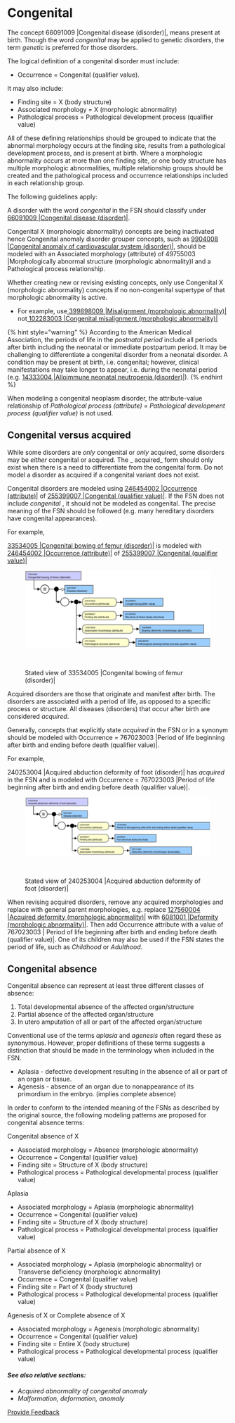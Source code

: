 # Congenital

The concept 66091009 |Congenital disease (disorder)|, means present at birth. Though the word _congenital_ may be applied to genetic disorders, the term _genetic_ is preferred for those disorders.

The logical definition of a congenital disorder must include:

* Occurrence = Congenital (qualifier value).

It may also include:

* Finding site = X (body structure)
* Associated morphology = X (morphologic abnormality)
* Pathological process = Pathological development process (qualifier value)

All of these defining relationships should be grouped to indicate that the abnormal morphology occurs at the finding site, results from a pathological development process, and is present at birth. Where a morphologic abnormality occurs at more than one finding site, or one body structure has multiple morphologic abnormalities, multiple relationship groups should be created and the pathological process and occurrence relationships included in each relationship group.

The following guidelines apply:

A disorder with the word _congenital_ in the FSN should classify under [66091009 |Congenital disease (disorder)|](http://snomed.info/id/66091009).

Congenital X (morphologic abnormality) concepts are being inactivated hence Congenital anomaly disorder grouper concepts, such as [9904008 |Congenital anomaly of cardiovascular system (disorder)|](http://snomed.info/id/9904008), should be modeled with an Associated morphology (attribute) of 49755003 |Morphologically abnormal structure (morphologic abnormality)I and a Pathological process relationship.

Whether creating new or revising existing concepts, only use Congenital X (morphologic abnormality) concepts if no non-congenital supertype of that morphologic abnormality is active.

* For example, use[ 399898009 |Misalignment (morphologic abnormality)|](http://snomed.info/id/399898009) not[ 102283003 |Congenital misalignment (morphologic abnormality)|](http://snomed.info/id/102283003)

{% hint style="warning" %}
According to the American Medical Association, the periods of life in the _postnatal period_ include all periods after birth including the neonatal or immediate postpartum period. It may be challenging to differentiate a congenital disorder from a neonatal disorder. A condition may be present at birth, i.e. congenital; however, clinical manifestations may take longer to appear, i.e. during the neonatal period (e.g. [14333004 |Alloimmune neonatal neutropenia (disorder)|](http://snomed.info/id/14333004)).
{% endhint %}

When modeling a congenital neoplasm disorder, the attribute-value relationship of _Pathological process (attribute) = Pathological development process (qualifier value)_ is not used.

## Congenital versus acquired

While some disorders are _only_ congenital or _only_ acquired, some disorders may be _either_ congenital or acquired. The \_ acquired\_ form should only exist when there is a need to differentiate from the congenital form. Do not model a disorder as acquired if a congenital variant does not exist.

Congenital disorders are modeled using [246454002 |Occurrence (attribute)|](http://snomed.info/id/246454002) of [255399007 |Congenital (qualifier value)|](http://snomed.info/id/255399007). If the FSN does not include _congenital_ , it should not be modeled as congenital. The precise meaning of the FSN should be followed (e.g. many hereditary disorders have congenital appearances).

For example,

[33534005 |Congenital bowing of femur (disorder)|](http://snomed.info/id/33534005) is modeled with [246454002 |Occurrence (attribute)|](http://snomed.info/id/246454002) of [255399007 |Congenital (qualifier value)|](http://snomed.info/id/255399007)

<figure><img src="../../../../../../.gitbook/assets/image (32) (1) (1) (1).png" alt=""><figcaption></figcaption></figure>

<figure><img src="../../../../../../authoring/clinical-finding-and-disorder/images/174690519.png" alt=""><figcaption><p>Stated view of 33534005 |Congenital bowing of femur (disorder)|</p></figcaption></figure>

Acquired disorders are those that originate and manifest after birth. The disorders are associated with a period of life, as opposed to a specific process or structure. All diseases (disorders) that occur after birth are considered _acquired_.

Generally, concepts that explicitly state _acquired_ in the FSN or in a synonym should be modeled with Occurrence = 767023003 |Period of life beginning after birth and ending before death (qualifier value)|.

For example,

240253004 |Acquired abduction deformity of foot (disorder)| has _acquired_ in the FSN and is modeled with Occurrence = 767023003 |Period of life beginning after birth and ending before death (qualifier value)|.

<figure><img src="../../../../../../.gitbook/assets/image (33) (1) (1) (1).png" alt=""><figcaption></figcaption></figure>

<figure><img src="../../../../../../authoring/clinical-finding-and-disorder/images/174690518.png" alt=""><figcaption><p>Stated view of 240253004 |Acquired abduction deformity of foot (disorder)|</p></figcaption></figure>

When revising acquired disorders, remove any acquired morphologies and replace with general parent morphologies, e.g. replace [127560004 |Acquired deformity (morphologic abnormality)|](http://snomed.info/id/127560004) with [6081001 |Deformity (morphologic abnormality)|](http://snomed.info/id/6081001). Then add Occurrence attribute with a value of 767023003 | Period of life beginning after birth and ending before death (qualifier value)|. One of its children may also be used if the FSN states the period of life, such as _Childhood_ or _Adulthood_.

## Congenital absence

Congenital absence can represent at least three different classes of absence:

1. Total developmental absence of the affected organ/structure
2. Partial absence of the affected organ/structure
3. In utero amputation of all or part of the affected organ/structure

Conventional use of the terms _aplasia_ and _agenesis_ often regard these as synonymous. However, proper definitions of these terms suggests a distinction that should be made in the terminology when included in the FSN.

* Aplasia - defective development resulting in the absence of all or part of an organ or tissue.
* Agenesis - absence of an organ due to nonappearance of its primordium in the embryo. (implies complete absence)

In order to conform to the intended meaning of the FSNs as described by the original source, the following modeling patterns are proposed for congenital absence terms:

Congenital absence of X

* Associated morphology = Absence (morphologic abnormality)
* Occurrence = Congenital (qualifier value)
* Finding site = Structure of X (body structure)
* Pathological process = Pathological developmental process (qualifier value)

Aplasia

* Associated morphology = Aplasia (morphologic abnormality)
* Occurrence = Congenital (qualifier value)
* Finding site = Structure of X (body structure)
* Pathological process = Pathological developmental process (qualifier value)

Partial absence of X

* Associated morphology = Aplasia (morphologic abnormality) or Transverse deficiency (morphologic abnormality)
* Occurrence = Congenital (qualifier value)
* Finding site = Part of X (body structure)
* Pathological process = Pathological developmental process (qualifier value)

Agenesis of X or Complete absence of X

* Associated morphology = Agenesis (morphologic abnormality)
* Occurrence = Congenital (qualifier value)
* Finding site = Entire X (body structure)
* Pathological process = Pathological developmental process (qualifier value)

#### _See also relative sections:_

* _Acquired abnormality of congenital anomaly_
* _Malformation, deformation, anomaly_

<a href="https://docs.google.com/forms/d/e/1FAIpQLScTmbZIf0UEQwYDkY27EEWBkaiYkHSbR0_9DmFrMLXoQLyL7Q/viewform?usp=pp_url&#x26;entry.1767247133=SCT+Editorial+Guide&#x26;entry.670899847=Congenital" class="button primary">Provide Feedback</a>
